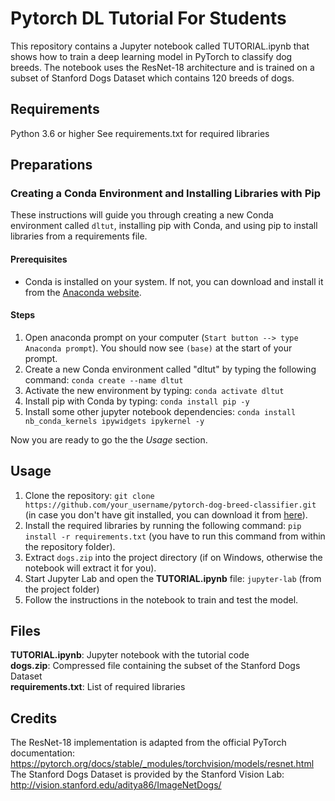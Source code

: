# Pytorch DL Tutorial For Students

This repository contains a Jupyter notebook called TUTORIAL.ipynb that shows how to train a deep learning model in PyTorch to classify dog breeds. The notebook uses the ResNet-18 architecture and is trained on a subset of Stanford Dogs Dataset which contains 120 breeds of dogs.

## Requirements
Python 3.6 or higher
See requirements.txt for required libraries

## Preparations

### Creating a Conda Environment and Installing Libraries with Pip

These instructions will guide you through creating a new Conda environment called `dltut`, installing pip with Conda, and using pip to install libraries from a requirements file.

#### Prerequisites

- Conda is installed on your system. If not, you can download and install it from the [Anaconda website](https://www.anaconda.com/products/individual).

#### Steps

1. Open anaconda prompt on your computer (`Start button --> type Anaconda prompt`). You should now see `(base)` at the start of your prompt.
2. Create a new Conda environment called "dltut" by typing the following command: `conda create --name dltut`
3. Activate the new environment by typing: `conda activate dltut`
4. Install pip with Conda by typing: `conda install pip -y`  
5. Install some other jupyter notebook dependencies: `conda install nb_conda_kernels ipywidgets ipykernel -y`  
  
Now you are ready to go the the *Usage* section.  

## Usage
1. Clone the repository:
`git clone https://github.com/your_username/pytorch-dog-breed-classifier.git`  
(in case you don't have git installed, you can download it from [here](https://git-scm.com/download/win)).  
2. Install the required libraries by running the following command:
`pip install -r requirements.txt` (you have to run this command from within the repository folder).  
3. Extract `dogs.zip` into the project directory (if on Windows, otherwise the notebook will extract it for you).  
4. Start Jupyter Lab and open the **TUTORIAL.ipynb** file: `jupyter-lab` (from the project folder)  
5. Follow the instructions in the notebook to train and test the model.

## Files
**TUTORIAL.ipynb**: Jupyter notebook with the tutorial code  
**dogs.zip**: Compressed file containing the subset of the Stanford Dogs Dataset  
**requirements.txt**: List of required libraries  

## Credits
The ResNet-18 implementation is adapted from the official PyTorch documentation: https://pytorch.org/docs/stable/_modules/torchvision/models/resnet.html
The Stanford Dogs Dataset is provided by the Stanford Vision Lab: http://vision.stanford.edu/aditya86/ImageNetDogs/
